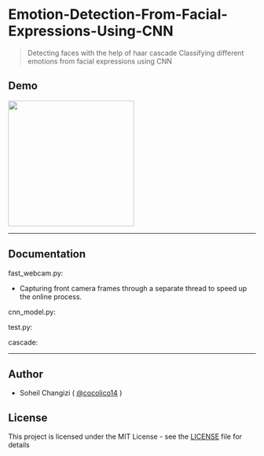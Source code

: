 # Emotion-Detection-From-Facial-Expressions-Using-CNN
> Detecting faces with the help of haar cascade
> Classifying different emotions from facial expressions using CNN

## Demo

<img src="./overview.gif" width="256" align="middle">

<hr />

## Documentation

  fast_webcam.py:
  
  - Capturing front camera frames through a separate thread to speed up the online process.

  cnn_model.py:
  
  test.py:
  
  cascade:
  
<hr />


## Author

  - Soheil Changizi ( [@cocolico14](https://github.com/cocolico14) )


## License

This project is licensed under the MIT License - see the [LICENSE](./LICENSE) file for details


